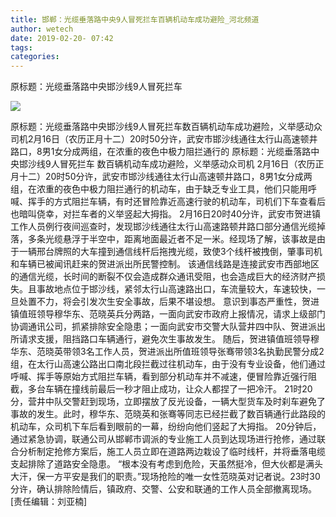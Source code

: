 ```yaml
---
title: 邯郸：光缆垂落路中央9人冒死拦车百辆机动车成功避险_河北频道
author: wetech
date: 2019-02-20- 07:42
tags: 
categories: 
---
```

原标题：光缆垂落路中央邯沙线9人冒死拦车
<!-- more -->
                
<img align="center" border="0" src="http://p2.ifengimg.com/a/2016/0810/204c433878d5cf9size1_w16_h16.png" />
                
            
原标题：光缆垂落路中央邯沙线9人冒死拦车数百辆机动车成功避险，义举感动众司机2月16日（农历正月十二）20时50分许，武安市邯沙线通往太行山高速顿井路口，8男1女分成两组，在浓重的夜色中极力阻拦通行的
原标题：光缆垂落路中央邯沙线9人冒死拦车
数百辆机动车成功避险，义举感动众司机
2月16日（农历正月十二）20时50分许，武安市邯沙线通往太行山高速顿井路口，8男1女分成两组，在浓重的夜色中极力阻拦通行的机动车，由于缺乏专业工具，他们只能用呼喊、挥手的方式阻拦车辆，有时还冒险靠近高速行驶的机动车，司机们下车查看后也暗叫侥幸，对拦车者的义举竖起大拇指。
2月16日20时40分许，武安市贺进镇工作人员例行夜间巡查时，发现邯沙线通往太行山高速路顿井路口部分通信光缆掉落，多条光缆悬浮于半空中，距离地面最近者不足一米。经现场了解，该事故是由于一辆邢台牌照的大车撞到通信线杆后拖拽光缆，致使3个线杆被拽倒，肇事司机和车辆已被闻讯赶来的贺进派出所民警控制。
该通信线路是连接武安市西部地区的通信光缆，长时间的断裂不仅会造成群众通讯受阻，也会造成巨大的经济财产损失。且事故地点位于邯沙线，紧邻太行山高速路出口，车流量较大，车速较快，一旦处置不力，将会引发次生安全事故，后果不堪设想。
意识到事态严重性，贺进镇值班领导穆华东、范晓英兵分两路，一面向武安市政府上报情况，请求上级部门协调通讯公司，抓紧排除安全隐患；一面向武安市交警大队营井四中队、贺进派出所请求支援，阻挡路口车辆通行，避免次生事故发生。
随后，贺进镇值班领导穆华东、范晓英带领3名工作人员，贺进派出所值班领导张骞带领3名执勤民警分成2组，在太行山高速公路出口南北段拦截过往机动车，由于没有专业设备，他们通过呼喊、挥手等原始方式阻拦车辆，看到部分机动车并不减速，便冒险靠近强行阻截，多台车辆在撞线前最后一秒才阻止成功，让众人都捏了一把冷汗。
21时20分，营井中队交警赶到现场，立即摆放了反光设备，一辆大型货车及时刹车避免了事故的发生。此时，穆华东、范晓英和张骞等同志已经拦截了数百辆通行此路段的机动车，众司机下车后看到眼前的一幕，纷纷向他们竖起了大拇指。
20分钟后，通过紧急协调，联通公司从邯郸市调派的专业施工人员到达现场进行抢修，通过联合分析制定抢修方案后，施工人员立即在道路两边栽设了临时线杆，并将垂落电缆支起排除了道路安全隐患。
“根本没有考虑到危险，天虽然挺冷，但大伙都是满头大汗，保一方平安是我们的职责。”现场抢险的唯一女性范晓英对记者说。23时30分许，确认排除险情后，镇政府、交警、公安和联通的工作人员全部撤离现场。
[责任编辑：刘亚楠]
            
